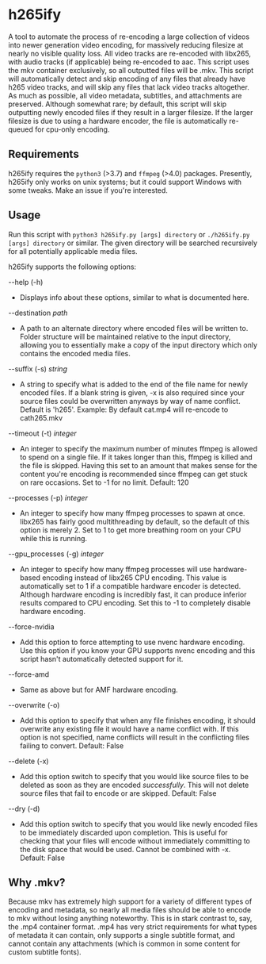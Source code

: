 # h265ify
A tool to automate the process of re-encoding a large collection of videos into newer generation video encoding, for massively reducing filesize at nearly no visible quality loss. All video tracks are re-encoded with libx265, with audio tracks (if applicable) being re-encoded to aac. This script uses the mkv container exclusively, so all outputted files will be .mkv. This script will automatically detect and skip encoding of any files that already have h265 video tracks, and will skip any files that lack video tracks altogether. As much as possible, all video metadata, subtitles, and attachments are preserved. Although somewhat rare; by default, this script will skip outputting newly encoded files if they result in a larger filesize. If the larger filesize is due to using a hardware encoder, the file is automatically re-queued for cpu-only encoding.

## Requirements
h265ify requires the `python3` (>3.7) and `ffmpeg` (>4.0) packages. Presently, h265ify only works on unix systems; but it could support Windows with some tweaks. Make an issue if you're interested.

## Usage
Run this script with `python3 h265ify.py [args] directory` or `./h265ify.py [args] directory` or similar. The given directory will be searched recursively for all potentially applicable media files.

h265ify supports the following options:


--help (-h)
+ Displays info about these options, similar to what is documented here.

--destination *path*
+ A path to an alternate directory where encoded files will be written to. Folder structure will be maintained relative to the input directory, allowing you to essentially make a copy of the input directory which only contains the encoded media files.

--suffix (-s) *string*
+ A string to specify what is added to the end of the file name for newly encoded files. If a blank string is given, -x is also required since your source files could be overwritten anyways by way of name conflict. Default is 'h265'.  Example: By default cat.mp4 will re-encode to cath265.mkv

--timeout (-t) *integer*
+ An integer to specify the maximum number of minutes ffmpeg is allowed to spend on a single file. If it takes longer than this, ffmpeg is killed and the file is skipped. Having this set to an amount that makes sense for the content you're encoding is recommended since ffmpeg can get stuck on rare occasions. Set to -1 for no limit. Default: 120

--processes (-p) *integer*
+ An integer to specify how many ffmpeg processes to spawn at once. libx265 has fairly good multithreading by default, so the default of this option is merely 2. Set to 1 to get more breathing room on your CPU while this is running.

--gpu_processes (-g) *integer*
+ An integer to specify how many ffmpeg processes will use hardware-based encoding instead of libx265 CPU encoding. This value is automatically set to 1 if a compatible hardware encoder is detected. Although hardware encoding is incredibly fast, it can produce inferior results compared to CPU encoding. Set this to -1 to completely disable hardware encoding.

--force-nvidia
+ Add this option to force attempting to use nvenc hardware encoding. Use this option if you know your GPU supports nvenc encoding and this script hasn't automatically detected support for it.

--force-amd
+ Same as above but for AMF hardware encoding. 

--overwrite (-o)
+ Add this option to specify that when any file finishes encoding, it should overwrite any existing file it would have a name conflict with. If this option is not specified, name conflicts will result in the conflicting files failing to convert. Default: False

--delete (-x)
+ Add this option switch to specify that you would like source files to be deleted as soon as they are encoded *successfully*. This will not delete source files that fail to encode or are skipped. Default: False

--dry (-d)
+ Add this option switch to specify that you would like newly encoded files to be immediately discarded upon completion. This is useful for checking that your files will encode without immediately committing to the disk space that would be used. Cannot be combined with -x. Default: False

## Why .mkv?
Because mkv has extremely high support for a variety of different types of encoding and metadata, so nearly all media files should be able to encode to mkv without losing anything noteworthy. This is in stark contrast to, say, the .mp4 container format. .mp4 has very strict requirements for what types of metadata it can contain, only supports a single subtitle format, and cannot contain any attachments (which is common in some content for custom subtitle fonts). 
